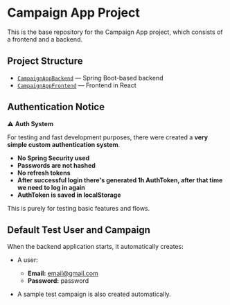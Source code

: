 # Campaign App Project

This is the base repository for the Campaign App project, which consists of a frontend and a backend.

## Project Structure

- [`CampaignAppBackend`](./CampaignAppBackend/README.md) — Spring Boot-based backend
- [`CampaignAppFrontend`](./CampaignAppFrontend/README.md) — Frontend in React

## Authentication Notice

⚠️ **Auth System**

For testing and fast development purposes, there were created a **very simple custom authentication system**.

- **No Spring Security used**
- **Passwords are not hashed**
- **No refresh tokens**
- **After successful login there's generated 1h AuthToken, after that time we need to log in again**
- **AuthToken is saved in localStorage**

This is purely for testing basic features and flows.

## Default Test User and Campaign

When the backend application starts, it automatically creates:

- A user:
  - **Email:** email@gmail.com
  - **Password:** password

- A sample test campaign is also created automatically.